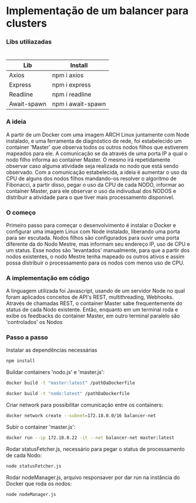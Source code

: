 # Implementação de um balancer para clusters

### Libs utiliazadas
#
  | Lib | Install |
  | ------ | ------ |
  | Axios | npm i axios |
  | Express | npm i express |
  | Readline | npm i readline |
  | Await-spawn | npm i await-spawn |

### A ideia
A partir de um Docker com uma imagem ARCH Linux juntamente com Node instalado, e uma ferramenta de diagnóstico de rede, foi estabelecido um container 'Master' que observa todos os outros nodos filhos que estiverem mapeados para ele.
A comunicação se da através de uma porta IP a qual o nodo filho informa ao container Master. O mesmo irá repetidamente observar caso alguma atividade seja realizada no nodo que está sendo observado.
Com a comunicação estabelecida, a ideia é aumentar o uso da CPU de alguns dos nodos filhos mandando-os resolver o algoritmo de Fibonacci, a partir disso, pegar o uso da CPU de cada NODO, informar ao container Master, para ele observar o uso da indivudual dos NODOS e distribuir a atividade para o que tiver mais processamento disponivel.

### O começo

Primeiro passo para começar o desenvolvimento é instalar o Docker e configurar uma imagem Linux com Node instalado, liberando uma porta para ser escutada.
Nodos filhos são configurados para ouvir uma porta diferente da do Nodo Mestre, mas informam seu endereço IP, uso de CPU e um status. Esse nodos são 'levantados' manualmente, para que a partir dos nodos existentes, o nodo Mestre tenha mapeado os outros ativos e assim possa distribuir o processamento para os nodos com menos uso de CPU.

### A implementação em código

A linguagem utilizada foi Javascript, usando de um servidor Node no qual foram aplicados conceitos de API's REST, multithreading, Webhooks.  
Através de chamadas REST, o container Master sabe frequentemente do status de cada Nodo existente.
Então, enquanto em um terminal roda e exibe os feedbacks do container Master, em outro terminal paralelo são 'controlados' os Nodos 

### Passo a passo

Instalar as dependências necessárias


```bash
npm install
```

Buildar containers 'nodo.js' e 'master.js':

```bash
docker build -t "master:latest" /pathDaDockerfile
```

```bash
docker build -t "nodo:latest" /pathDaDockerfile
```

Criar network para possibilitar comunicação entre os containers:

```bash
docker network create --subnet=172.18.0.0/16 balancer-net
```

Subir o container 'master.js':

```bash
docker run --ip 172.18.0.22 -it --net balancer-net master:latest
```

Rodar statusFetcher.js, necessário para pegar o status de processamento de cada Nodo:

```bash
node statusFetcher.js
```

Rodar nodeManager.js, arquivo responsaver por dar run na instância do Docker que roda os nodos:

```bash
node nodeManager.js
```



